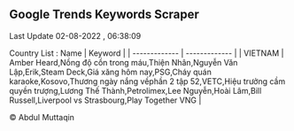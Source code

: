 

## Google Trends Keywords Scraper 
 
Last Update 02-08-2022 , 06:38:09

Country List :
 Name  | Keyword |
| ------------- | ------------- |
| VIETNAM | Amber Heard,Nồng độ cồn trong máu,Thiện Nhân,Nguyễn Văn Lập,Erik,Steam Deck,Giá xăng hôm nay,PSG,Cháy quán karaoke,Kosovo,Thương ngày nắng vềphần 2 tập 52,VETC,Hiệu trưởng cầm quyền trượng,Lương Thế Thành,Petrolimex,Lee Nguyễn,Hoài Lâm,Bill Russell,Liverpool vs Strasbourg,Play Together VNG |



© Abdul Muttaqin 
